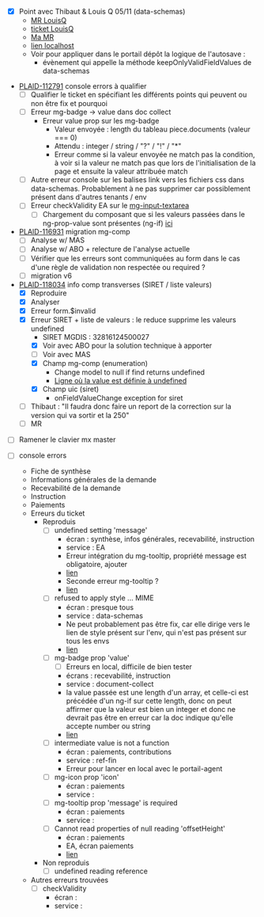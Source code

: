 
- [x] Point avec Thibaut & Louis Q 05/11 (data-schemas)
	- [MR LouisQ](https://gitlab.mgdis.fr/angular/portail-depot-demande-aides/-/merge_requests/4906?commit_id=38a54fc4aaa6720b953937dc5bfcd91586b16d2a)
	- [ticket LouisQ](https://jira.mgdis.fr/browse/PLAID-117713)
	- [Ma MR](https://gitlab.mgdis.fr/nodejs/data-schemas/-/merge_requests/1459)
	- [lien localhost](http://localhost:5174/#/dev1/connecte/F_BOURSEMERITE/depot/simple?p=RK_RQ8J03)
	- Voir pour appliquer dans le portail dépôt la logique de l'autosave : 
		- évènement qui appelle la méthode keepOnlyValidFieldValues de data-schemas
-  [PLAID-112791](https://jira.mgdis.fr/browse/PLAID-112791) console errors à qualifier
	- [ ] Qualifier le ticket en spécifiant les différents points qui peuvent ou non être fix et pourquoi
	- [ ] Erreur mg-badge -> value dans doc collect
		- Erreur value prop sur les mg-badge
			- Valeur envoyée : length du tableau piece.documents (valeur === 0)
			- Attendu : integer / string / "?" / "!" / "*"
			- Erreur comme si la valeur envoyée ne match pas la condition, à voir si la valeur ne match pas que lors de l'initialisation de la page et ensuite la valeur attribuée match
	- [ ] Autre erreur console sur les balises link vers les fichiers css dans data-schemas. Probablement à ne pas supprimer car possiblement présent dans d'autres tenants / env
	- [ ] Erreur checkValidity EA sur le [mg-input-textarea](https://gitlab.mgdis.fr/angular/portail-agent-aides/-/blob/alpha-november/app/modules/aides/aides-directives/recevabilite/recevabilite.html#L62)
		- [ ] Chargement du composant que si les valeurs passées dans le ng-prop-value sont présentes (ng-if) [ici](https://gitlab.mgdis.fr/angular/portail-agent-aides/-/blob/alpha-november/app/modules/aides/aides-directives/recevabilite/recevabilite.html#L61)
-  [PLAID-116931](https://jira.mgdis.fr/browse/PLAID-116931) migration mg-comp
	- [ ] Analyse w/ MAS
	- [ ] Analyse w/ ABO + relecture de l'analyse actuelle
	- [ ] Vérifier que les erreurs sont communiquées au form dans le cas d'une règle de validation non respectée ou required ?
	- [ ] migration v6
-  [PLAID-118034](https://jira.mgdis.fr/browse/PLAID-118034) info comp transverses (SIRET / liste valeurs)
	- [x] Reproduire
	- [x] Analyser
	- [x] Erreur form.$invalid
	- [x] Erreur SIRET + liste de valeurs : le reduce supprime les valeurs undefined
		- SIRET MGDIS : 32816124500027
		- [x] Voir avec ABO pour la solution technique à apporter
		- [ ] Voir avec MAS
		- [x] Champ mg-comp (enumeration)
			-  Change model to null if find returns undefined
			- [Ligne où la value est définie à undefined](https://gitlab.mgdis.fr/nodejs/data-schemas/-/blob/beta-november/client/app/components/tenant/forms/form-fields/components/enumeration-type/enumeration-type.js#L273 "https://gitlab.mgdis.fr/nodejs/data-schemas/-/blob/beta-november/client/app/components/tenant/forms/form-fields/components/enumeration-type/enumeration-type.js#L273")
		- [x] Champ uic (siret)
			- onFieldValueChange exception for siret
	- [ ] Thibaut : "Il faudra donc faire un report de la correction sur la version qui va sortir et la 250"
	- [ ] MR
- [ ] Ramener le clavier mx master


- [ ] console errors
	- Fiche de synthèse
	- Informations générales de la demande
	- Recevabilité de la demande
	- Instruction
	- Paiements
	- Erreurs du ticket
		- Reproduis
			- [ ] undefined setting 'message'
				- écran : synthèse, infos générales, recevabilité, instruction
				- service : EA
				- Erreur intégration du mg-tooltip, propriété message est obligatoire, ajouter 
				- [lien](https://gitlab.mgdis.fr/angular/portail-agent-aides/-/blob/beta-november/app/src/aides/dossier/suivi-de-dossier/aides-suivi-de-dossier.html#L69)
				- Seconde erreur mg-tooltip ?
				- [lien](https://gitlab.mgdis.fr/angular/portail-agent-aides/-/blob/beta-november/app/modules/aides/aides-directives/recevabilite/recevabilite.html#L87)
			- [ ] refused to apply style ... MIME
				- écran : presque tous
				- service : data-schemas
				- Ne peut probablement pas être fix, car elle dirige vers le lien de style présent sur l'env, qui n'est pas présent sur tous les envs
				- [lien](https://gitlab.mgdis.fr/nodejs/data-schemas/-/blob/beta-november/client/index.html#L11)
			- [ ] mg-badge prop 'value'
				- [ ] Erreurs en local, difficile de bien tester
				- écrans : recevabilité, instruction
				- service : document-collect
				- la value passée est une length d'un array, et celle-ci est précédée d'un ng-if sur cette length, donc on peut affirmer que la valeur est bien un integer et donc ne devrait pas être en erreur car la doc indique qu'elle accepte number ou string
				- [lien](https://gitlab.mgdis.fr/nodejs/document-collect/-/blob/alpha-oscar/apps/client/app/common/piece-form/piece-form.html#L34)
			- [ ] intermediate value is not a function
				- écran : paiements, contributions
				- service : ref-fin 
				- Erreur pour lancer en local avec le portail-agent
			- [ ] mg-icon prop 'icon'
				- écran : paiements
				- service : 
			- [ ] mg-tooltip prop 'message' is required
				- écran : paiements
				- service : 
			- [ ] Cannot read properties of null reading 'offsetHeight'
				- écran : paiements
				- EA, écran paiements
				- [lien](https://gitlab.mgdis.fr/angular/portail-agent-aides/-/blob/beta-november/app/src/dashboard/component/panel/panel.component.js#L265)
		- Non reproduis
			- [ ] undefined reading reference
	- Autres erreurs trouvées
		- [ ] checkValidity
			- écran : 
			- service :